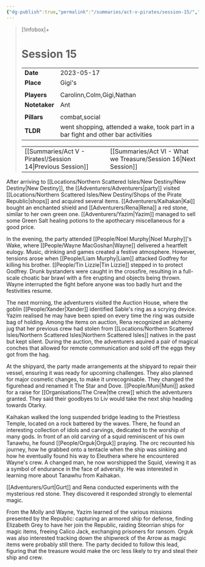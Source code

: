 ```yaml
---
{"dg-publish":true,"permalink":"/summaries/act-v-pirates/session-15/","tags":["session"]}
---
```


> [!infobox]+
> # Session 15
> 
> | | |
> | --- | --- |
> | **Date** | 2023-05-17 |
> | **Place** | Gigi's |
> | | | 
> | **Players** | Carolinn,Colm,Gigi,Nathan |
> | **Notetaker** | Ant |
> | | | 
> | **Pillars** | combat,social | 
> | **TLDR** | went shopping, attended a wake, took part in a bar fight and other bar  activities |
> 
> | | |
> | --- | --- |
> | [[Summaries/Act V - Pirates!/Session 14\|Previous Session]] | [[Summaries/Act VI - What we Treasure/Session 16\|Next Session]] |

After arriving to [[Locations/Northern Scattered Isles/New Destiny/New Destiny\|New Destiny]], the [[Adventurers/Adventurers\|party]] visited [[Locations/Northern Scattered Isles/New Destiny/Shops of the Pirate Republic\|shops]] and acquired several items. [[Adventurers/Kaihakan\|Kai]] bought an enchanted shield and [[Adventurers/Rena\|Rena]] a red stone, similar to her own green one. [[Adventurers/Yazim\|Yazim]] managed to sell some Green Salt healing potions to the apothecary miscellaneous for a good price.

In the evening, the party attended [[People/Noel Murphy\|Noel Murphy]]'s Wake, where [[People/Wayne MacGoshan\|Wayne]] delivered a heartfelt eulogy. Music, drinking and games created a festive atmosphere. However, tensions arose when [[People/Liam Murphy\|Liam]] attacked Godfrey for killing his brother. [[People/Tin Lizzie\|Tin Lizzie]] stepped in to protect Godfrey. Drunk bystanders were caught in the crossfire, resulting in a full-scale choatic bar brawl with a fire erupting and objects being thrown. Wayne interrupted the fight before anyone was too badly hurt and the festivities resume.

The next morning, the adventurers visited the Auction House, where the goblin [[People/Xander\|Xander]] identified Sable's ring as a scrying device. Yazim realised he may have been spied on every time the ring was outside bag of holding. Among the items on auction, Rena recognized an alchemy jug that her previous crew had stolen from [[Locations/Northern Scattered Isles/Northern Scattered Isles\|Northern Scattered Isles]] natives in the past but kept silent. During the auction, the adventurers aquired a pair of magical conches that allowed for remote communication and sold off the eggs they got from the hag.

At the shipyard, the party made arrangements at the shipyard to repair their vessel, ensuring it was ready for upcoming challenges. They also planned for major cosmetic changes, to make it unrecognisable. They changed the figurehead and renamed it The Star and Dove. [[People/Muni\|Muni]] asked for a raise for [[Organisations/The Crew\|the crew]] which the adventurers granted. They said their goodbyes to Liv would take the next ship heading towards Otarky.

Kaihakan walked the long suspended bridge leading to the Priestless Temple, located on a rock battered by the waves. There, he found an interesting collection of idols and carvings, dedicated to the worship of many gods. In front of an old carving of a squid reminiscent of his own Tanawhu, he found [[People/Orguk\|Orguk]] praying. The orc recounted his journey, how he grabbed onto a tentacle when the ship was sinking and how he eventually found his way to Eleuthera where he encountered Wayne's crew. A changed man, he now worshipped the Squid, viewing it as a symbol of endurance in the face of adversity. He was interested in learning more about Tanawhu from Kaihakan.

[[Adventurers/Gurt\|Gurt]] and Rena conducted experiments with the mysterious red stone. They discovered it responded strongly to elemental magic.

From the Molly and Wayne, Yazim learned of the various missions presented by the Republic: capturing an armored ship for defense, finding Elizabeth Grey to have her join the Republic, raiding Steorrian ships for magic items, freeing Calico Jack, exchanging prisoners for ransom. Orguk was also interested tracking down the shipwreck of the Arrow as magic items were probably still there. The party decided to follow this lead, figuring that the treasure would make the orc less likely to try and steal their ship and crew.
